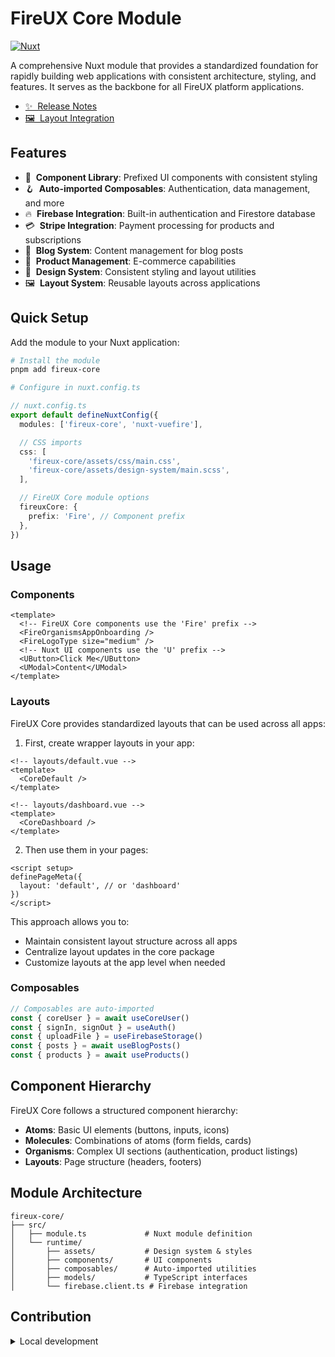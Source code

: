 # FireUX Core Module

[![Nuxt][nuxt-src]][nuxt-href]

A comprehensive Nuxt module that provides a standardized foundation for rapidly building web applications with consistent architecture, styling, and features. It serves as the backbone for all FireUX platform applications.

- [✨ &nbsp;Release Notes](/CHANGELOG.md)
- [🖼️ &nbsp;Layout Integration](/LAYOUT-INTEGRATION.md)

## Features

- 🧩 &nbsp;**Component Library**: Prefixed UI components with consistent styling
- 🪝 &nbsp;**Auto-imported Composables**: Authentication, data management, and more
- 🔥 &nbsp;**Firebase Integration**: Built-in authentication and Firestore database
- 💳 &nbsp;**Stripe Integration**: Payment processing for products and subscriptions
- 📝 &nbsp;**Blog System**: Content management for blog posts
- 🛒 &nbsp;**Product Management**: E-commerce capabilities
- 🎨 &nbsp;**Design System**: Consistent styling and layout utilities
- 🖼️ &nbsp;**Layout System**: Reusable layouts across applications

## Quick Setup

Add the module to your Nuxt application:

```bash
# Install the module
pnpm add fireux-core

# Configure in nuxt.config.ts
```

```typescript
// nuxt.config.ts
export default defineNuxtConfig({
  modules: ['fireux-core', 'nuxt-vuefire'],

  // CSS imports
  css: [
    'fireux-core/assets/css/main.css',
    'fireux-core/assets/design-system/main.scss',
  ],

  // FireUX Core module options
  fireuxCore: {
    prefix: 'Fire', // Component prefix
  },
})
```

## Usage

### Components

```vue
<template>
  <!-- FireUX Core components use the 'Fire' prefix -->
  <FireOrganismsAppOnboarding />
  <FireLogoType size="medium" />
  <!-- Nuxt UI components use the 'U' prefix -->
  <UButton>Click Me</UButton>
  <UModal>Content</UModal>
</template>
```

### Layouts

FireUX Core provides standardized layouts that can be used across all apps:

1. First, create wrapper layouts in your app:

```vue
<!-- layouts/default.vue -->
<template>
  <CoreDefault />
</template>
```

```vue
<!-- layouts/dashboard.vue -->
<template>
  <CoreDashboard />
</template>
```

2. Then use them in your pages:

```vue
<script setup>
definePageMeta({
  layout: 'default', // or 'dashboard'
})
</script>
```

This approach allows you to:

- Maintain consistent layout structure across all apps
- Centralize layout updates in the core package
- Customize layouts at the app level when needed

### Composables

```javascript
// Composables are auto-imported
const { coreUser } = await useCoreUser()
const { signIn, signOut } = useAuth()
const { uploadFile } = useFirebaseStorage()
const { posts } = await useBlogPosts()
const { products } = await useProducts()
```

## Component Hierarchy

FireUX Core follows a structured component hierarchy:

- **Atoms**: Basic UI elements (buttons, inputs, icons)
- **Molecules**: Combinations of atoms (form fields, cards)
- **Organisms**: Complex UI sections (authentication, product listings)
- **Layouts**: Page structure (headers, footers)

## Module Architecture

```
fireux-core/
├── src/
│   ├── module.ts             # Nuxt module definition
│   └── runtime/
│       ├── assets/           # Design system & styles
│       ├── components/       # UI components
│       ├── composables/      # Auto-imported utilities
│       ├── models/           # TypeScript interfaces
│       └── firebase.client.ts # Firebase integration
```

## Contribution

<details>
  <summary>Local development</summary>
  
  ```bash
  # Install dependencies
  pnpm install
  
  # Build the module
  pnpm build
  
  # Test component registration
  node test-component-registration.js
  
  # Test composable registration
  node test-composable-registration.js
  
  # Develop with the playground
  cd ../../
  pnpm dev:playground
  ```

</details>

<!-- Badges -->

[nuxt-src]: https://img.shields.io/badge/Nuxt-020420?logo=nuxt.js
[nuxt-href]: https://nuxt.com
